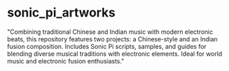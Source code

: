 # sonic_pi_artworks
"Combining traditional Chinese and Indian music with modern electronic beats, this repository features two projects: a Chinese-style and an Indian fusion composition. Includes Sonic Pi scripts, samples, and guides for blending diverse musical traditions with electronic elements. Ideal for world music and electronic fusion enthusiasts."
